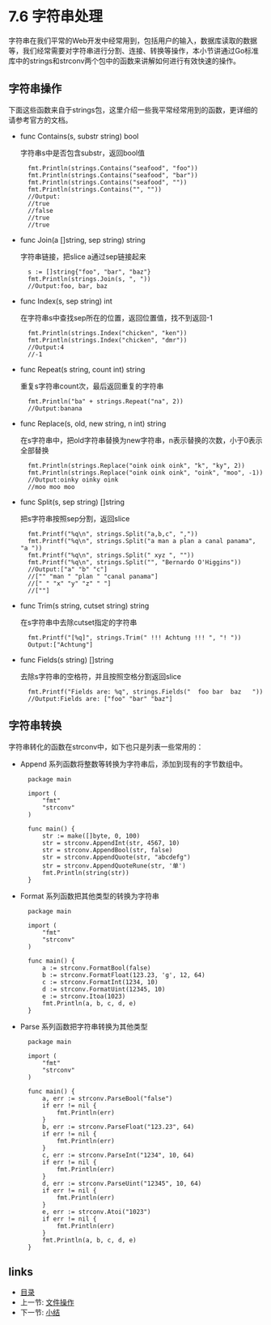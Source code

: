 # 7.6 字符串处理
字符串在我们平常的Web开发中经常用到，包括用户的输入，数据库读取的数据等，我们经常需要对字符串进行分割、连接、转换等操作，本小节讲通过Go标准库中的strings和strconv两个包中的函数来讲解如何进行有效快速的操作。
## 字符串操作
下面这些函数来自于strings包，这里介绍一些我平常经常用到的函数，更详细的请参考官方的文档。

- func Contains(s, substr string) bool

	字符串s中是否包含substr，返回bool值
	
		fmt.Println(strings.Contains("seafood", "foo"))
		fmt.Println(strings.Contains("seafood", "bar"))
		fmt.Println(strings.Contains("seafood", ""))
		fmt.Println(strings.Contains("", ""))
		//Output:
		//true
		//false
		//true
		//true

- func Join(a []string, sep string) string

	字符串链接，把slice a通过sep链接起来
	
		s := []string{"foo", "bar", "baz"}
		fmt.Println(strings.Join(s, ", "))
		//Output:foo, bar, baz		
			
- func Index(s, sep string) int 

	在字符串s中查找sep所在的位置，返回位置值，找不到返回-1
	
		fmt.Println(strings.Index("chicken", "ken"))
		fmt.Println(strings.Index("chicken", "dmr"))
		//Output:4
		//-1

- func Repeat(s string, count int) string

	重复s字符串count次，最后返回重复的字符串
	
		fmt.Println("ba" + strings.Repeat("na", 2))
		//Output:banana

- func Replace(s, old, new string, n int) string

	在s字符串中，把old字符串替换为new字符串，n表示替换的次数，小于0表示全部替换
	
		fmt.Println(strings.Replace("oink oink oink", "k", "ky", 2))
		fmt.Println(strings.Replace("oink oink oink", "oink", "moo", -1))
		//Output:oinky oinky oink
		//moo moo moo

- func Split(s, sep string) []string

	把s字符串按照sep分割，返回slice
	
		fmt.Printf("%q\n", strings.Split("a,b,c", ","))
		fmt.Printf("%q\n", strings.Split("a man a plan a canal panama", "a "))
		fmt.Printf("%q\n", strings.Split(" xyz ", ""))
		fmt.Printf("%q\n", strings.Split("", "Bernardo O'Higgins"))
		//Output:["a" "b" "c"]
		//["" "man " "plan " "canal panama"]
		//[" " "x" "y" "z" " "]
		//[""]

- func Trim(s string, cutset string) string

	在s字符串中去除cutset指定的字符串
	
		fmt.Printf("[%q]", strings.Trim(" !!! Achtung !!! ", "! "))
		Output:["Achtung"]

- func Fields(s string) []string

	去除s字符串的空格符，并且按照空格分割返回slice
	
		fmt.Printf("Fields are: %q", strings.Fields("  foo bar  baz   "))
		//Output:Fields are: ["foo" "bar" "baz"]


## 字符串转换
字符串转化的函数在strconv中，如下也只是列表一些常用的：

- Append 系列函数将整数等转换为字符串后，添加到现有的字节数组中。

		package main
		
		import (
			"fmt"
			"strconv"
		)
		
		func main() {
			str := make([]byte, 0, 100)
			str = strconv.AppendInt(str, 4567, 10)
			str = strconv.AppendBool(str, false)
			str = strconv.AppendQuote(str, "abcdefg")
			str = strconv.AppendQuoteRune(str, '单')
			fmt.Println(string(str))
		}

- Format 系列函数把其他类型的转换为字符串

		package main
	
		import (
			"fmt"
			"strconv"
		)
		
		func main() {
			a := strconv.FormatBool(false)
			b := strconv.FormatFloat(123.23, 'g', 12, 64)
			c := strconv.FormatInt(1234, 10)
			d := strconv.FormatUint(12345, 10)
			e := strconv.Itoa(1023)
			fmt.Println(a, b, c, d, e)
		}

- Parse 系列函数把字符串转换为其他类型
		
		package main

		import (
			"fmt"
			"strconv"
		)

		func main() {
			a, err := strconv.ParseBool("false")
			if err != nil {
				fmt.Println(err)
			}
			b, err := strconv.ParseFloat("123.23", 64)
			if err != nil {
				fmt.Println(err)
			}
			c, err := strconv.ParseInt("1234", 10, 64)
			if err != nil {
				fmt.Println(err)
			}
			d, err := strconv.ParseUint("12345", 10, 64)
			if err != nil {
				fmt.Println(err)
			}
			e, err := strconv.Atoi("1023")
			if err != nil {
				fmt.Println(err)
			}
			fmt.Println(a, b, c, d, e)
		}
	

## links
   * [目录](<preface.md>)
   * 上一节: [文件操作](<07.5.md>)
   * 下一节: [小结](<07.7.md>)
